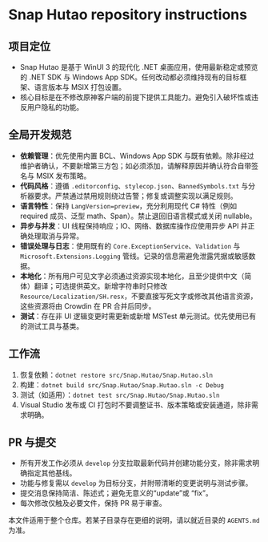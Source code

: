 # Snap Hutao repository instructions

## 项目定位
- Snap Hutao 是基于 WinUI 3 的现代化 .NET 桌面应用，使用最新稳定或预览的 .NET SDK 与 Windows App SDK。任何改动都必须维持现有的目标框架、语言版本与 MSIX 打包设置。
- 核心目标是在不修改原神客户端的前提下提供工具能力。避免引入破坏性或违反用户隐私的功能。

## 全局开发规范
- **依赖管理**：优先使用内置 BCL、Windows App SDK 与既有依赖。除非经过维护者确认，不要新增第三方包；如必须添加，请解释原因并确认符合自带签名与 MSIX 发布策略。
- **代码风格**：遵循 `.editorconfig`、`stylecop.json`、`BannedSymbols.txt` 与分析器要求。严禁通过禁用规则绕过告警；修复或调整实现以满足规则。
- **语言特性**：保持 `LangVersion=preview`，充分利用现代 C# 特性（例如 required 成员、泛型 math、Span）。禁止退回旧语言模式或关闭 nullable。
- **异步与并发**：UI 线程保持响应；IO、网络、数据库操作应使用异步 API 并正确处理取消与异常。
- **错误处理与日志**：使用既有的 `Core.ExceptionService`、`Validation` 与 `Microsoft.Extensions.Logging` 管线。记录的信息需避免泄露凭据或敏感数据。
- **本地化**：所有用户可见文字必须通过资源实现本地化，且至少提供中文（简体）翻译；可选提供英文。新增字符串时只修改 `Resource/Localization/SH.resx`，不要直接写死文字或修改其他语言资源，这些资源将由 Crowdin 在 PR 合并后同步。
- **测试**：存在非 UI 逻辑变更时需更新或新增 MSTest 单元测试。优先使用已有的测试工具与基类。

## 工作流
1. 恢复依赖：`dotnet restore src/Snap.Hutao/Snap.Hutao.sln`
2. 构建：`dotnet build src/Snap.Hutao/Snap.Hutao.sln -c Debug`
3. 测试（如适用）：`dotnet test src/Snap.Hutao/Snap.Hutao.sln`
4. Visual Studio 发布或 CI 打包时不要调整证书、版本策略或安装通道，除非需求明确。

## PR 与提交
- 所有开发工作必须从 `develop` 分支拉取最新代码并创建功能分支，除非需求明确指定其他基线。
- 功能与修复需以 `develop` 为目标分支，并附带清晰的变更说明与测试步骤。
- 提交消息保持简洁、陈述式；避免无意义的“update”或 “fix”。
- 每次修改仅触及必要文件，保持 PR 易于审查。

本文件适用于整个仓库。若某子目录存在更细的说明，请以就近目录的 `AGENTS.md` 为准。
